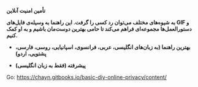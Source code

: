 **تأمین امنیت آنلاین**

**به شیوه‌های مختلف می‌توان رد کسی را گرفت. این راهنما به وسیله‌ی فایل‌های GIF و دستورالعمل‌ها مجموعه‌ای فراهم می‌کند تا حامی بهترین دوست‌مان باشیم و به او کمک کنیم.**

* **بهترین راهنما \(به زبان‌های انگلیسی، عربی، فرانسوی، اسپانیایی، روسی، فارسی، پشتویی، اردو\)**

* **پیشرفته \(فقط به زبان انگلیسی\)**



Go: https://chayn.gitbooks.io/basic-diy-online-privacy/content/

